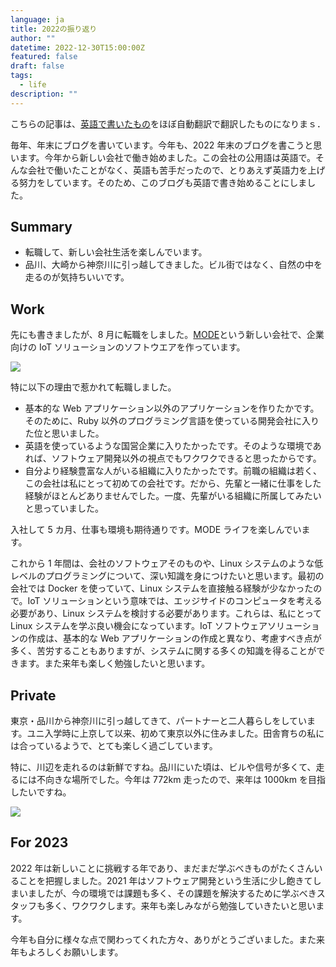 ```yaml
---
language: ja
title: 2022の振り返り
author: ""
datetime: 2022-12-30T15:00:00Z
featured: false
draft: false
tags:
  - life
description: ""
---
```


こちらの記事は、[英語で書いたもの](posts/reflections-on-2022/)をほぼ自動翻訳で翻訳したものになりまｓ．

毎年、年末にブログを書いています。今年も、2022 年末のブログを書こうと思います。今年から新しい会社で働き始めました。この会社の公用語は英語で。そんな会社で働いたことがなく、英語も苦手だったので、とりあえず英語力を上げる努力をしています。そのため、このブログも英語で書き始めることにしました。

## Summary

- 転職して、新しい会社生活を楽しんでいます。
- 品川、大崎から神奈川に引っ越してきました。ビル街ではなく、自然の中を走るのが気持ちいいです。

## Work

先にも書きましたが、8 月に転職をしました。[MODE](https://www.tinkermode.com/)という新しい会社で、企業向けの IoT ソリューションのソフトウエアを作っています。

![](/assets/images/contents/2022-12-31-computer_girl.png)

特に以下の理由で惹かれて転職しました。

- 基本的な Web アプリケーション以外のアプリケーションを作りたかです。そのために、Ruby 以外のプログラミング言語を使っている開発会社に入りた位と思いました。
- 英語を使っているような国営企業に入りたかったです。そのような環境であれば、ソフトウェア開発以外の視点でもワクワクできると思ったからです。
- 自分より経験豊富な人がいる組織に入りたかったです。前職の組織は若く、この会社は私にとって初めての会社です。だから、先輩と一緒に仕事をした経験がほとんどありませんでした。一度、先輩がいる組織に所属してみたいと思っていました。

入社して 5 カ月、仕事も環境も期待通りです。MODE ライフを楽しんでいます。

これから 1 年間は、会社のソフトウェアそのものや、Linux システムのような低レベルのプログラミングについて、深い知識を身につけたいと思います。最初の会社では Docker を使っていて、Linux システムを直接触る経験が少なかったので。IoT ソリューションという意味では、エッジサイドのコンピュータを考える必要があり、Linux システムを検討する必要があります。これらは、私にとって Linux システムを学ぶ良い機会になっています。IoT ソフトウェアソリューションの作成は、基本的な Web アプリケーションの作成と異なり、考慮すべき点が多く、苦労することもありますが、システムに関する多くの知識を得ることができます。また来年も楽しく勉強したいと思います。

## Private

東京・品川から神奈川に引っ越してきて、パートナーと二人暮らしをしています。ユニ入学時に上京して以来、初めて東京以外に住みました。田舎育ちの私には合っているようで、とても楽しく過ごしています。

特に、川辺を走れるのは新鮮ですね。品川にいた頃は、ビルや信号が多くて、走るには不向きな場所でした。今年は 772km 走ったので、来年は 1000km を目指したいですね。

![](/assets/images/contents/2022-12-31-img_0980.PNG)

## For 2023

2022 年は新しいことに挑戦する年であり、まだまだ学ぶべきものがたくさんいることを把握しました。2021 年はソフトウェア開発という生活に少し飽きてしまいましたが、今の環境では課題も多く、その課題を解決するために学ぶべきスタッフも多く、ワクワクします。来年も楽しみながら勉強していきたいと思います。

今年も自分に様々な点で関わってくれた方々、ありがとうございました。また来年もよろしくお願いします。
